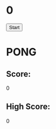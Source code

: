 <!DOCTYPE html>
<html lang="en">
  <head>
    <meta charset="UTF-8" />
    <meta http-equiv="X-UA-Compatible" content="IE=edge" />
    <meta name="viewport" content="width=device-width, initial-scale=1.0" />
    <link rel="stylesheet" href="index.css" />
    <title>Ping Pong</title>
  </head>
  <body>
    <div class="modal-container">
      <div class="modal">
        <div class="prev-score"><h1>0</h1></div>
        <div class="buttons">
          <button class="start">Start</button>
        </div>
      </div>
    </div>
    <div class="left_btn"></div>
    <main>
      <h1>PONG</h1>
      <div class="container">
        <div class="bat" style="position: relative; left: 150; top: 0"></div>
        <div class="ball" style="position: relative; left: 0; top: 0"></div>
      </div>
      <div class="scoresheet">
        <div class="score-container">
          <h2 class="score-label">Score:</h2>
          <span class="score">0</span>
        </div>
        <div class="high-score-container">
          <h2 class="high">High Score:</h2>
          <span class="high-score">0</span>
        </div>
      </div>
    </main>
    <div class="right_btn"></div>
  </body>
  <script src="index.js" defer></script>
</html>
